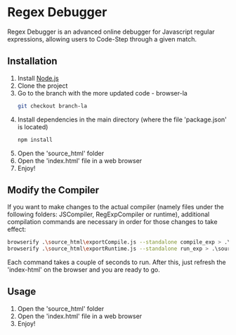 # Regex Debugger

Regex Debugger is an advanced online debugger for Javascript regular expressions, allowing users to Code-Step through a given match.

## Installation
1. Install [Node.js](https://nodejs.org/en/download/)
2. Clone the project
3. Go to the branch with the more updated code - browser-la
    ```bash
    git checkout branch-la
    ```
4. Install dependencies in the main directory (where the file 'package.json' is located)
    ```bash
    npm install
    ```
5. Open the 'source_html' folder
6. Open the 'index.html' file in a web browser
7. Enjoy!

## Modify the Compiler
If you want to make changes to the actual compiler (namely files under the following folders: JSCompiler, RegExpCompiler or runtime), additional compilation commands are necessary in order for those changes to take effect: 

```bash
browserify .\source_html\exportCompile.js --standalone compile_exp > .\source_html\browserify_dist\compile.js -t babelify
browserify .\source_html\exportRuntime.js --standalone run_exp > .\source_html\browserify_dist\run.js -t babelify
```
    
Each command takes a couple of seconds to run. After this, just refresh the 'index-html' on the browser and you are ready to go.

## Usage
1. Open the 'source_html' folder
2. Open the 'index.html' file in a web browser
3. Enjoy!
